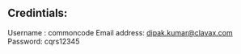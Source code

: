 Credintials:
------------

Username : commoncode
Email address: dipak.kumar@clavax.com
Password: cqrs12345
